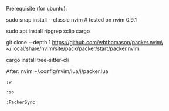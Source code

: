 Prerequisite (for ubuntu):

sudo snap install --classic nvim # tested on nvim 0.9.1

sudo apt install ripgrep xclip cargo

git clone --depth 1 https://github.com/wbthomason/packer.nvim\
 ~/.local/share/nvim/site/pack/packer/start/packer.nvim

cargo install tree-sitter-cli

After:
    nvim ~/.config/nvim/lua/i/packer.lua

    :w

    :so

    :PackerSync

